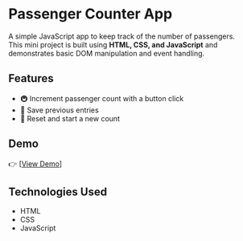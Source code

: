 # Passenger Counter App  

A simple JavaScript app to keep track of the number of passengers.  
This mini project is built using **HTML, CSS, and JavaScript** and demonstrates basic DOM manipulation and event handling.  

## Features  
- 🚇 Increment passenger count with a button click  
- 📝 Save previous entries  
- 🔄 Reset and start a new count  

## Demo  
👉 [<a href="https://passenger-counter-app-js-n.netlify.app/" target="_blank" rel="noopener noreferrer">View Demo</a>]

## Technologies Used  
- HTML  
- CSS  
- JavaScript  
